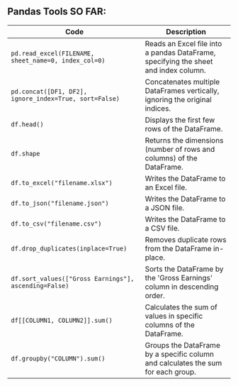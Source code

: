 ## Pandas Tools SO FAR:

| Code                                  | Description                                                     |
|---------------------------------------|-----------------------------------------------------------------|
| `pd.read_excel(FILENAME, sheet_name=0, index_col=0)`     | Reads an Excel file into a pandas DataFrame, specifying the sheet and index column. |
| `pd.concat([DF1, DF2], ignore_index=True, sort=False)` | Concatenates multiple DataFrames vertically, ignoring the original indices. |
| `df.head()`                            | Displays the first few rows of the DataFrame.                   |
| `df.shape`                             | Returns the dimensions (number of rows and columns) of the DataFrame. |
| `df.to_excel("filename.xlsx")`          | Writes the DataFrame to an Excel file.                           |
| `df.to_json("filename.json")`           | Writes the DataFrame to a JSON file.                             |
| `df.to_csv("filename.csv")`             | Writes the DataFrame to a CSV file.                              |
| `df.drop_duplicates(inplace=True)`      | Removes duplicate rows from the DataFrame in-place.              |
| `df.sort_values(["Gross Earnings"], ascending=False)` | Sorts the DataFrame by the 'Gross Earnings' column in descending order. |
| `df[[COLUMN1, COLUMN2]].sum()`          | Calculates the sum of values in specific columns of the DataFrame. |
| `df.groupby("COLUMN").sum()`            | Groups the DataFrame by a specific column and calculates the sum for each group. |
